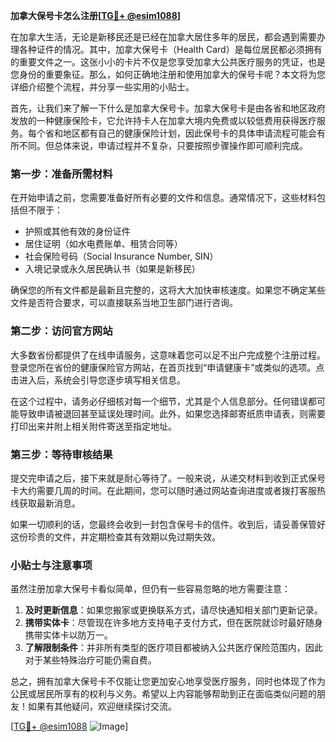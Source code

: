 **加拿大保号卡怎么注册[[TG💪+ @esim1088](https://t.me/s/esim1088)]**

在加拿大生活，无论是新移民还是已经在加拿大居住多年的居民，都会遇到需要办理各种证件的情况。其中，加拿大保号卡（Health Card）是每位居民都必须拥有的重要文件之一。这张小小的卡片不仅是您享受加拿大公共医疗服务的凭证，也是您身份的重要象征。那么，如何正确地注册和使用加拿大的保号卡呢？本文将为您详细介绍整个流程，并分享一些实用的小贴士。

首先，让我们来了解一下什么是加拿大保号卡。加拿大保号卡是由各省和地区政府发放的一种健康保险卡，它允许持卡人在加拿大境内免费或以较低费用获得医疗服务。每个省和地区都有自己的健康保险计划，因此保号卡的具体申请流程可能会有所不同。但总体来说，申请过程并不复杂，只要按照步骤操作即可顺利完成。

### 第一步：准备所需材料

在开始申请之前，您需要准备好所有必要的文件和信息。通常情况下，这些材料包括但不限于：

- 护照或其他有效的身份证件
- 居住证明（如水电费账单、租赁合同等）
- 社会保险号码（Social Insurance Number, SIN）
- 入境记录或永久居民确认书（如果是新移民）

确保您的所有文件都是最新且完整的，这将大大加快审核速度。如果您不确定某些文件是否符合要求，可以直接联系当地卫生部门进行咨询。

### 第二步：访问官方网站

大多数省份都提供了在线申请服务，这意味着您可以足不出户完成整个注册过程。登录您所在省份的健康保险官方网站，在首页找到“申请健康卡”或类似的选项。点击进入后，系统会引导您逐步填写相关信息。

在这个过程中，请务必仔细核对每一个细节，尤其是个人信息部分。任何错误都可能导致申请被退回甚至延误处理时间。此外，如果您选择邮寄纸质申请表，则需要打印出来并附上相关附件寄送至指定地址。

### 第三步：等待审核结果

提交完申请之后，接下来就是耐心等待了。一般来说，从递交材料到收到正式保号卡大约需要几周的时间。在此期间，您可以随时通过网站查询进度或者拨打客服热线获取最新消息。

如果一切顺利的话，您最终会收到一封包含保号卡的信件。收到后，请妥善保管好这份珍贵的文件，并定期检查其有效期以免过期失效。

### 小贴士与注意事项

虽然注册加拿大保号卡看似简单，但仍有一些容易忽略的地方需要注意：

1. **及时更新信息**：如果您搬家或更换联系方式，请尽快通知相关部门更新记录。
2. **携带实体卡**：尽管现在许多地方支持电子支付方式，但在医院就诊时最好随身携带实体卡以防万一。
3. **了解限制条件**：并非所有类型的医疗项目都被纳入公共医疗保险范围内，因此对于某些特殊治疗可能仍需自费。

总之，拥有加拿大保号卡不仅能让您更加安心地享受医疗服务，同时也体现了作为公民或居民所享有的权利与义务。希望以上内容能够帮助到正在面临类似问题的朋友！如果有其他疑问，欢迎继续探讨交流。

[[TG💪+ @esim1088](https://t.me/s/esim1088) ![Image](https://i.postimg.cc/4NQfJmqS/Snipaste-2025-05-13-00-14-12.png)]